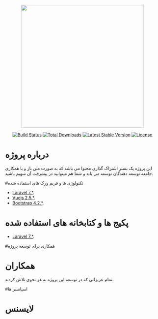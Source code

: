 <p align="center"><img src="https://res.cloudinary.com/dtfbvvkyp/image/upload/v1566331377/laravel-logolockup-cmyk-red.svg" width="400"></p>

<p align="center">
<a href="https://travis-ci.org/laravel/framework"><img src="https://travis-ci.org/laravel/framework.svg" alt="Build Status"></a>
<a href="https://packagist.org/packages/laravel/framework"><img src="https://poser.pugx.org/laravel/framework/d/total.svg" alt="Total Downloads"></a>
<a href="https://packagist.org/packages/laravel/framework"><img src="https://poser.pugx.org/laravel/framework/v/stable.svg" alt="Latest Stable Version"></a>
<a href="https://packagist.org/packages/laravel/framework"><img src="https://poser.pugx.org/laravel/framework/license.svg" alt="License"></a>
</p>

# درباره پروژه 
این پروژه یک بستر اشتراک گذاری محتوا می باشد که به صورت متن باز و با همکاری جامعه توسعه دهندگان توسعه می یابد و شما هم میتوانید در پیشرفت آن سهیم باشید.

#تکنولوژی ها و فریم ورک های استفاده شده 

- [Laravel 7.*](https://laravel.com).
- [Vuejs 2.5.*](https://vuejs.org).
- [Bootstrap 4.2.*](https://bootstrap.com).

# پکیج ها و کتابخانه های استفاده شده 

- [Laravel 7.*](https://laravel.com).

#همکاری برای توسعه پروژه 

# همکاران 
تمام عزیزانی که در توسعه این پروژه به هر نحوی تلاش کردند.

#اسپانسر ها

# لایسنس 




